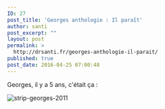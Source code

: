 ```yaml
---
ID: 27
post_title: 'Georges anthologie : Il paraît'
author: santi
post_excerpt: ""
layout: post
permalink: >
  http://drsanti.fr/georges-anthologie-il-parait/
published: true
post_date: 2016-04-25 07:00:48
---
```

Georges, il y a 5 ans, c'était ça :

<img class="alignnone size-large wp-image-28" src="http://drsanti.fr/wp-content/uploads/2016/04/strip-georges-2011.png" alt="strip-georges-2011"/>
